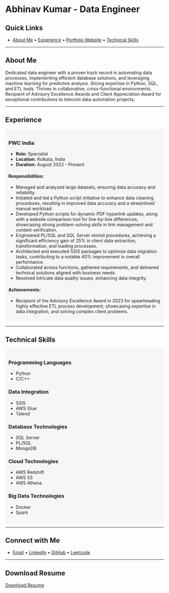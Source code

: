 # Abhinav Kumar - Data Engineer

## Quick Links
- [About Me](#about-me)    • [Experience](#experience)   •  [Portfolio Website](https://abhinav-de-v2.s3.ap-south-1.amazonaws.com/Abhinav+Kumar+Data+Engineer.html)    •  [Technical Skills](#technical-skills)
---

## About Me
Dedicated data engineer with a proven track record in automating data processes, implementing efficient database solutions, and leveraging machine learning for predictive analysis. Strong expertise in Python, SQL, and ETL tools. Thrives in collaborative, cross-functional environments. Recipient of Advisory Excellence Awards and Client Appreciation Award for exceptional contributions to telecom data automation projects.

---

## Experience
<div style="background-color: #F8F6F4; padding: 10px;">

### PWC India
- **Role:** Specialist
- **Location:** Kolkata, India
- **Duration:** August 2022 - Present

#### Responsibilities:
- Managed and analyzed large datasets, ensuring data accuracy and reliability.
- Initiated and led a Python script initiative to enhance data cleaning procedures, resulting in improved data accuracy and a streamlined manual workload.
- Developed Python scripts for dynamic PDF hyperlink updates, along with a website comparison tool for line-by-line differences, showcasing strong problem-solving skills in link management and content verification.
- Engineered PL/SQL and SQL Server stored procedures, achieving a significant efficiency gain of 25% in client data extraction, transformation, and loading processes.
- Architected and executed SSIS packages to optimize data migration tasks, contributing to a notable 40% improvement in overall performance.
- Collaborated across functions, gathered requirements, and delivered technical solutions aligned with business needs.
- Resolved intricate data quality issues, enhancing data integrity.

#### Achievements:
- Recipient of the Advisory Excellence Award in 2023 for spearheading highly effective ETL process development, showcasing expertise in data integration, and solving complex client problems.

</div>

---

## Technical Skills
<div style="background-color: #F8F6F4; padding: 10px;">

### Programming Languages
- Python
- C/C++

### Data Integration
- SSIS
- AWS Glue
- Talend

### Database Technologies
- SQL Server
- PL/SQL
- MongoDB

### Cloud Technologies
- AWS Redshift
- AWS S3
- AWS Athena

### Big Data Technologies
- Docker
- Spark

</div>

---

## Connect with Me
- [Email](mailto:abhinavkumar2508@example.com)    • [LinkedIn](https://www.linkedin.com/in/abhinav-kumar-2508/)     • [GitHub](https://github.com/abhinavkumariem)     • [Leetcode](https://leetcode.com/abhinavkumarleetcode/)

---

## Download Resume
[Download Resume](https://drive.google.com/file/d/1yEzyqCEP351abQTAQ0DU-ppnTzYFaWpQ/view?usp=sharing)
